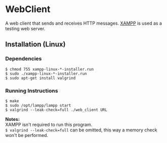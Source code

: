 # WebClient
A web client that sends and receives HTTP messages. [XAMPP](https://apachefriends.org/index.html) is used as a testing web server.

## Installation (Linux)

### Dependencies
```shell script
$ chmod 755 xampp-linux-*-installer.run
$ sudo ./xampp-linux-*-installer.run
$ sudo apt-get install valgrind
```

### Running Instructions
```shell script
$ make
$ sudo /opt/lampp/lampp start
$ valgrind --leak-check=full ./web_client URL
```

**Notes:**  
XAMPP isn't required to run this program.  
```$ valgrind --leak-check=full``` can be omitted, this way a memory check won't be performed.

